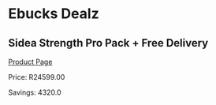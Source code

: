 
# Ebucks Dealz
## Sidea Strength Pro Pack + Free Delivery
[Product Page](https://www.ebucks.com/web/shop/productSelected.do?prodId=1173539316&catId=1173528667)

Price: R24599.00

Savings: 4320.0


	